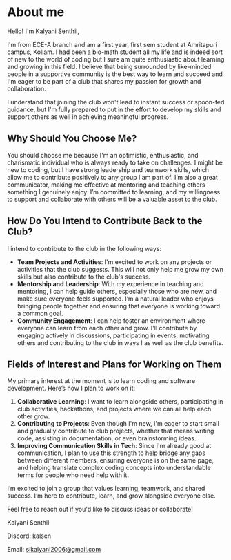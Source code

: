 # About me

Hello! I'm Kalyani Senthil, 

I'm from ECE-A branch and am a first year, first sem student at Amritapuri campus, Kollam. I had been a bio-math student all my life and is indeed sort of new to the world of coding but I sure am quite enthusiastic about learning and growing in this field. I believe that being surrounded by like-minded people in a supportive community is the best way to learn and succeed and I'm eager to be part of a club that shares my passion for growth and collaboration.

I understand that joining the club won't lead to instant success or spoon-fed guidance, but I'm fully prepared to put in the effort to develop my skills and support others as well in achieving meaningful progress.

## Why Should You Choose Me?

You should choose me because I'm an optimistic, enthusiastic, and charismatic individual who is always ready to take on challenges. I might be new to coding, but I have strong leadership and teamwork skills, which allow me to contribute positively to any group I am part of. I’m also a great communicator, making me effective at mentoring and teaching others something I genuinely enjoy. I’m committed to learning, and my willingness to support and collaborate with others will be a valuable asset to the club.

## How Do You Intend to Contribute Back to the Club?

I intend to contribute to the club in the following ways:

- **Team Projects and Activities**: I'm excited to work on any projects or activities that the club suggests. This will not only help me grow my own skills but also contribute to the club's success.
- **Mentorship and Leadership**: With my experience in teaching and mentoring, I can help guide others, especially those who are new, and make sure everyone feels supported. I’m a natural leader who enjoys bringing people together and ensuring that everyone is working toward a common goal.
- **Community Engagement**: I can help foster an environment where everyone can learn from each other and grow. I'll contribute by engaging actively in discussions, participating in events, motivating others and contributing to the club in ways I as well as the club benefits.

## Fields of Interest and Plans for Working on Them

My primary interest at the moment is to learn coding and software development. Here’s how I plan to work on it:

1. **Collaborative Learning**: I want to learn alongside others, participating in club activities, hackathons, and projects where we can all help each other grow.
2. **Contributing to Projects**: Even though I'm new, I'm eager to start small and gradually contribute to club projects, whether that means writing code, assisting in documentation, or even brainstorming ideas.
3. **Improving Communication Skills in Tech**: Since I'm already good at communication, I plan to use this strength to help bridge any gaps between different members, ensuring everyone is on the same page, and helping translate complex coding concepts into understandable terms for people who need help with it.


I’m excited to join a group that values learning, teamwork, and shared success. I’m here to contribute, learn, and grow alongside everyone else.

Feel free to reach out if you'd like to discuss ideas or collaborate!

Kalyani Senthil

Discord: kalsen

Email: sikalyani2006@gmail.com
